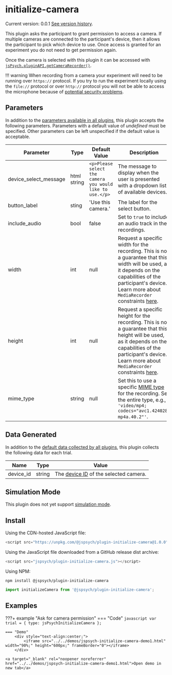# initialize-camera

Current version: 0.0.1 [See version history](https://github.com/jspsych/jsPsych/blob/main/packages/plugin-initialize-camera/CHANGELOG.md).

This plugin asks the participant to grant permission to access a camera.
If multiple cameras are connected to the participant's device, then it allows the participant to pick which device to use. 
Once access is granted for an experiment you do not need to get permission again.

Once the camera is selected with this plugin it can be accessed with [`jsPsych.pluginAPI.getCameraRecorder()`](../reference/jspsych-pluginAPI.md#getcamerarecorder).

!!! warning
    When recording from a camera your experiment will need to be running over `https://` protocol. If you try to run the experiment locally using the `file://` protocol or over `http://` protocol you will not be able to access the microphone because of [potential security problems](https://blog.mozilla.org/webrtc/camera-microphone-require-https-in-firefox-68/).

## Parameters

In addition to the [parameters available in all plugins](../overview/plugins.md#parameters-available-in-all-plugins), this plugin accepts the following parameters. Parameters with a default value of *undefined* must be specified. Other parameters can be left unspecified if the default value is acceptable.

Parameter | Type | Default Value | Description
----------|------|---------------|------------
device_select_message | html string | `<p>Please select the camera you would like to use.</p>` | The message to display when the user is presented with a dropdown list of available devices.
button_label | sting | 'Use this camera.' | The label for the select button.
include_audio | bool | false | Set to `true` to include an audio track in the recordings.
width | int | null | Request a specific width for the recording. This is not a guarantee that this width will be used, as it depends on the capabilities of the participant's device. Learn more about `MediaRecorder` constraints [here](https://developer.mozilla.org/en-US/docs/Web/API/Media_Streams_API/Constraints#requesting_a_specific_value_for_a_setting).
height | int | null | Request a specific height for the recording. This is not a guarantee that this height will be used, as it depends on the capabilities of the participant's device. Learn more about `MediaRecorder` constraints [here](https://developer.mozilla.org/en-US/docs/Web/API/Media_Streams_API/Constraints#requesting_a_specific_value_for_a_setting).
mime_type | string | null | Set this to use a specific [MIME type](https://developer.mozilla.org/en-US/docs/Web/API/MediaRecorder/mimeType) for the recording. Set the entire type, e.g., `'video/mp4; codecs="avc1.424028, mp4a.40.2"'`.


## Data Generated

In addition to the [default data collected by all plugins](../overview/plugins.md#data-collected-by-all-plugins), this plugin collects the following data for each trial.

Name | Type | Value
-----|------|------
device_id | string | The [device ID](https://developer.mozilla.org/en-US/docs/Web/API/MediaDeviceInfo/deviceId) of the selected camera.

## Simulation Mode

This plugin does not yet support [simulation mode](../overview/simulation.md).

## Install

Using the CDN-hosted JavaScript file:

```js
<script src="https://unpkg.com/@jspsych/plugin-initialize-camera@1.0.0"></script>
```

Using the JavaScript file downloaded from a GitHub release dist archive:

```js
<script src="jspsych/plugin-initialize-camera.js"></script>
```

Using NPM:

```
npm install @jspsych/plugin-initialize-camera
```
```js
import initializeCamera from '@jspsych/plugin-initialize-camera';
```

## Examples

???+ example "Ask for camera permission"
    === "Code"
        ```javascript
        var trial = {
            type: jsPsychInitializeCamera
        };
        ```

    === "Demo"
        <div style="text-align:center;">
            <iframe src="../../demos/jspsych-initialize-camera-demo1.html" width="90%;" height="600px;" frameBorder="0"></iframe>
        </div>

    <a target="_blank" rel="noopener noreferrer" href="../../demos/jspsych-initialize-camera-demo1.html">Open demo in new tab</a>